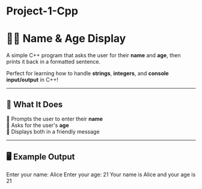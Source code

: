 # Project-1-Cpp
# 🧑‍🎓 Name & Age Display

A simple C++ program that asks the user for their **name** and **age**, then prints it back in a formatted sentence.

Perfect for learning how to handle **strings**, **integers**, and **console input/output** in C++!

---

## 🚀 What It Does

🔹 Prompts the user to enter their **name**  
🔹 Asks for the user's **age**  
🔹 Displays both in a friendly message  

---

## 🖥️ Example Output

Enter your name: Alice
Enter your age: 21
Your name is Alice and your age is 21
